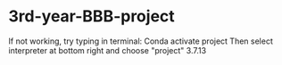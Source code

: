 # 3rd-year-BBB-project
If not working, try typing in terminal:
Conda activate project
Then select interpreter at bottom right and choose "project" 3.7.13
